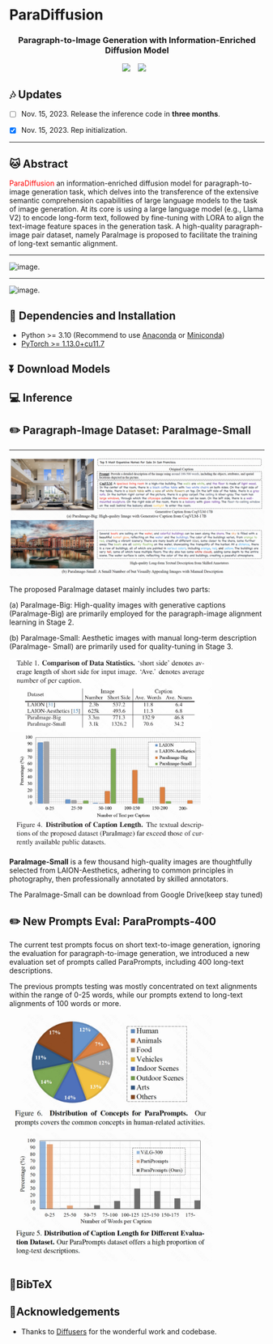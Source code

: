 # ParaDiffusion
### <div align="center"> Paragraph-to-Image Generation with Information-Enriched Diffusion Model <div> 

<div align="center">
  <a href="aaa"><img src="https://img.shields.io/static/v1?label=Project%20Page&message=Github&color=blue&logo=github-pages"></a> &ensp;
  <a href="aa"><img src="https://img.shields.io/static/v1?label=Paper&message=Arxiv&color=red&logo=arxiv"></a> &ensp;
</div>

## :notes: **Updates**

- [ ] Nov. 15, 2023. Release the inference code in **three months**.
- [x] Nov. 15, 2023. Rep initialization.


---

## 🐱 Abstract
<font color="red">ParaDiffusion</font> an information-enriched diffusion model for paragraph-to-image generation task, which delves into the transference of the extensive semantic comprehension capabilities of large language models to the task of image generation. At its core is using a large language model (e.g., Llama V2) to encode long-form text, followed by fine-tuning with LORA to align the text-image feature spaces in the generation task. A high-quality paragraph-image pair dataset, namely ParaImage is proposed to facilitate the training of long-text semantic alignment.

---

![image.](asset/images/WX20231124-120031@2x.png)

---
![image.](asset/images/WX20231124-120233@2x.png)


## 🔧 Dependencies and Installation

- Python >= 3.10 (Recommend to use [Anaconda](https://www.anaconda.com/download/#linux) or [Miniconda](https://docs.conda.io/en/latest/miniconda.html))
- [PyTorch >= 1.13.0+cu11.7](https://pytorch.org/)


## ⏬ Download Models


## 💻 Inference



## ✏️ Paragraph-Image Dataset: ParaImage-Small
 
---
![image.](asset/images/WX20231124-120329@2x.png)

The proposed ParaImage dataset mainly includes two parts:

(a) ParaImage-Big: High-quality images with generative captions (ParaImage-Big) are primarily employed for the paragraph-image alignment learning in Stage 2.

(b) ParaImage-Small: Aesthetic images with manual long-term description (ParaImage- Small) are primarily used for quality-tuning in Stage 3.



<img src="asset/images/1700797160959.png" width="400"/>  <img src="asset/images/1700797178853.png" width="400"/>


**ParaImage-Small** is a few thousand high-quality images are thoughtfully selected from LAION-Aesthetics, adhering to common principles in photography, then professionally annotated by skilled annotators.


The ParaImage-Small can be download from Google Drive(keep stay tuned)

## ✏️ New Prompts Eval: ParaPrompts-400

The current test prompts focus on short text-to-image generation, ignoring the evaluation for paragraph-to-image generation, we introduced a new evaluation set of prompts called ParaPrompts, including 400 long-text descriptions.

The previous prompts testing was mostly concentrated on text alignments within the range of 0-25 words, while our prompts extend to long-text alignments of 100 words or more.


<img src="asset/images/1700797464794.jpg" width="400"/>  <img src="asset/images/1700797453021.jpg" width="400"/>



## 📖BibTeX

    
## 🤗Acknowledgements
- Thanks to [Diffusers](https://github.com/huggingface/diffusers) for the wonderful work and codebase.
